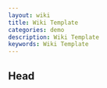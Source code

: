 ```yaml
---
layout: wiki
title: Wiki Template
categories: demo
description: Wiki Template
keywords: Wiki Template
---
```


## Head